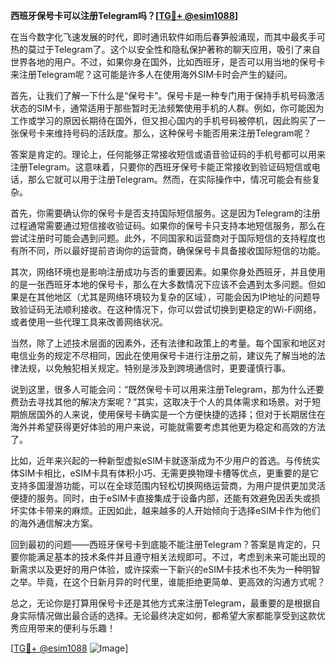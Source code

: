 **西班牙保号卡可以注册Telegram吗？[[TG💪+ @esim1088](https://t.me/s/esim1088)]**

在当今数字化飞速发展的时代，即时通讯软件如雨后春笋般涌现，而其中最炙手可热的莫过于Telegram了。这个以安全性和隐私保护著称的聊天应用，吸引了来自世界各地的用户。不过，如果你身在国外，比如西班牙，是否可以用当地的保号卡来注册Telegram呢？这可能是许多人在使用海外SIM卡时会产生的疑问。

首先，让我们了解一下什么是“保号卡”。保号卡是一种专门用于保持手机号码激活状态的SIM卡，通常适用于那些暂时无法频繁使用手机的人群。例如，你可能因为工作或学习的原因长期待在国外，但又担心国内的手机号码被停机，因此购买了一张保号卡来维持号码的活跃度。那么，这种保号卡能否用来注册Telegram呢？

答案是肯定的。理论上，任何能够正常接收短信或语音验证码的手机号都可以用来注册Telegram。这意味着，只要你的西班牙保号卡能正常接收到验证码短信或电话，那么它就可以用于注册Telegram。然而，在实际操作中，情况可能会有些复杂。

首先，你需要确认你的保号卡是否支持国际短信服务。这是因为Telegram的注册过程通常需要通过短信接收验证码。如果你的保号卡只支持本地短信服务，那么在尝试注册时可能会遇到问题。此外，不同国家和运营商对于国际短信的支持程度也有所不同，所以最好提前咨询你的运营商，确保保号卡具备接收国际短信的功能。

其次，网络环境也是影响注册成功与否的重要因素。如果你身处西班牙，并且使用的是一张西班牙本地的保号卡，那么在大多数情况下应该不会遇到太多问题。但如果是在其他地区（尤其是网络环境较为复杂的区域），可能会因为IP地址的问题导致验证码无法顺利接收。在这种情况下，你可以尝试切换到更稳定的Wi-Fi网络，或者使用一些代理工具来改善网络状况。

当然，除了上述技术层面的因素外，还有法律和政策上的考量。每个国家和地区对电信业务的规定不尽相同，因此在使用保号卡进行注册之前，建议先了解当地的法律法规，以免触犯相关规定。特别是涉及到跨境通信时，更要谨慎行事。

说到这里，很多人可能会问：“既然保号卡可以用来注册Telegram，那为什么还要费劲去寻找其他的解决方案呢？”其实，这取决于个人的具体需求和场景。对于短期旅居国外的人来说，使用保号卡确实是一个方便快捷的选择；但对于长期居住在海外并希望获得更好体验的用户来说，可能就需要考虑其他更为稳定和高效的方法了。

比如，近年来兴起的一种新型虚拟eSIM卡就逐渐成为不少用户的首选。与传统实体SIM卡相比，eSIM卡具有体积小巧、无需更换物理卡槽等优点，更重要的是它支持多国漫游功能，可以在全球范围内轻松切换网络运营商，为用户提供更加灵活便捷的服务。同时，由于eSIM卡直接集成于设备内部，还能有效避免因丢失或损坏实体卡带来的麻烦。正因如此，越来越多的人开始倾向于选择eSIM卡作为他们的海外通信解决方案。

回到最初的问题——西班牙保号卡到底能不能注册Telegram？答案是肯定的，只要你能满足基本的技术条件并且遵守相关法规即可。不过，考虑到未来可能出现的新需求以及更好的用户体验，或许探索一下新兴的eSIM卡技术也不失为一种明智之举。毕竟，在这个日新月异的时代里，谁能拒绝更简单、更高效的沟通方式呢？

总之，无论你是打算用保号卡还是其他方式来注册Telegram，最重要的是根据自身实际情况做出最合适的选择。无论最终决定如何，都希望大家都能享受到这款优秀应用带来的便利与乐趣！ 

[[TG💪+ @esim1088](https://t.me/s/esim1088) ![Image](https://i.postimg.cc/4NQfJmqS/Snipaste-2025-05-13-00-14-12.png)]